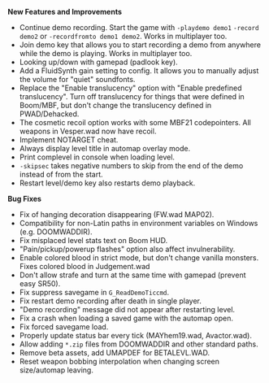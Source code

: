 **New Features and Improvements**
* Continue demo recording. Start the game with `-playdemo demo1` `-record demo2` or `-recordfromto demo1 demo2`. Works in multiplayer too.
* Join demo key that allows you to start recording a demo from anywhere while the demo is playing. Works in multiplayer too.
* Looking up/down with gamepad (padlook key).
* Add a FluidSynth gain setting to config. It allows you to manually adjust the volume for "quiet" soundfonts.
* Replace the "Enable translucency" option with "Enable predefined translucency". Turn off translucency for things that were defined in Boom/MBF, but don't change the translucency defined in PWAD/Dehacked.
* The cosmetic recoil option works with some MBF21 codepointers. All weapons in Vesper.wad now have recoil.
* Implement NOTARGET cheat.
* Always display level title in automap overlay mode.
* Print complevel in console when loading level.
* `-skipsec` takes negative numbers to skip from the end of the demo instead of from the start.
* Restart level/demo key also restarts demo playback.

**Bug Fixes**
* Fix of hanging decoration disappearing (FW.wad MAP02).
* Compatibility for non-Latin paths in environment variables on Windows (e.g. DOOMWADDIR).
* Fix misplaced level stats text on Boom HUD.
* "Pain/pickup/powerup flashes" option also affect invulnerability.
* Enable colored blood in strict mode, but don't change vanilla monsters. Fixes colored blood in Judgement.wad
* Don't allow strafe and turn at the same time with gamepad (prevent easy SR50).
* Fix suppress savegame in `G_ReadDemoTiccmd`.
* Fix restart demo recording after death in single player.
* "Demo recording" message did not appear after restarting level.
* Fix a crash when loading a saved game with the automap open.
* Fix forced savegame load.
* Properly update status bar every tick (MAYhem19.wad, Avactor.wad).
* Allow adding `*.zip` files from DOOMWADDIR and other standard paths.
* Remove beta assets, add UMAPDEF for BETALEVL.WAD.
* Reset weapon bobbing interpolation when changing screen size/automap leaving.

